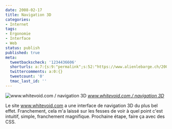 ```yaml
---
date: 2008-02-17
title: Navigation 3D
categories:
- Internet
tags:
- Ergonomie
- Interface
- Web
status: publish
published: true
meta:
  tweetbackscheck: '1234436606'
  shorturls: a:7:{s:9:"permalink";s:52:"https://www.alienlebarge.ch/2008/02/17/navigation-3d/";s:7:"tinyurl";s:25:"https://tinyurl.com/cdffa3";s:4:"isgd";s:17:"https://is.gd/ikXK";s:5:"bitly";s:18:"https://bit.ly/z3Jp";s:5:"snipr";s:22:"https://snipr.com/ba44s";s:5:"snurl";s:22:"https://snurl.com/ba44s";s:7:"snipurl";s:24:"https://snipurl.com/ba44s";}
  twittercomments: a:0:{}
  tweetcount: '0'
  tmac_last_id: ''
---
```

 <img src="https://farm3.static.flickr.com/2101/2271141928_682d30cc59.jpg" alt="www.whitevoid.com  / navigation 3D" />
<em><a href="https://www.flickr.com/photos/alienlebarge/2271141928/" title="photo sharing">www.whitevoid.com  / navigation 3D</a></em>

Le site <a href="https://www.whitevoid.com/application.html" title="Le site de Whitevoid">www.whitevoid.com</a> a une interface de navigation 3D du plus bel effet. Franchement, cela m'a laissé sur les fesses de voir à quel point c'est intuitif, simple, franchement magnifique.
Prochaine étape, faire ça avec des CSS.
